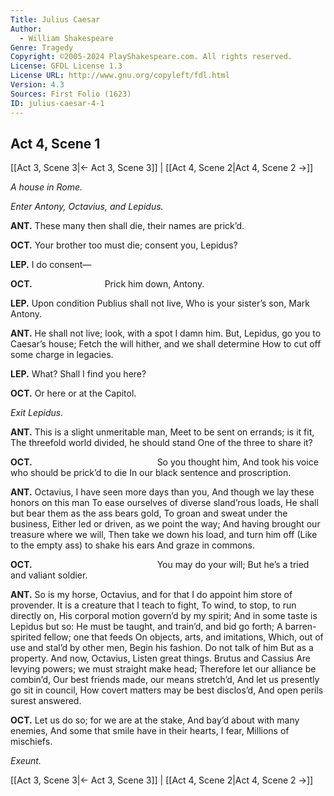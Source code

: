 ```yaml
---
Title: Julius Caesar
Author: 
  - William Shakespeare
Genre: Tragedy
Copyright: ©2005-2024 PlayShakespeare.com. All rights reserved.
License: GFDL License 1.3
License URL: http://www.gnu.org/copyleft/fdl.html
Version: 4.3
Sources: First Folio (1623)
ID: julius-caesar-4-1
---
```


## Act 4, Scene 1
[[Act 3, Scene 3|← Act 3, Scene 3]] | [[Act 4, Scene 2|Act 4, Scene 2 →]]

*A house in Rome.*

*Enter Antony, Octavius, and Lepidus.*

**ANT.**
These many then shall die, their names are prick’d.

**OCT.**
Your brother too must die; consent you, Lepidus?

**LEP.**
I do consent⁠—

**OCT.**
        Prick him down, Antony.

**LEP.**
Upon condition Publius shall not live,
Who is your sister’s son, Mark Antony.

**ANT.**
He shall not live; look, with a spot I damn him.
But, Lepidus, go you to Caesar’s house;
Fetch the will hither, and we shall determine
How to cut off some charge in legacies.

**LEP.**
What? Shall I find you here?

**OCT.**
Or here or at the Capitol.

*Exit Lepidus.*

**ANT.**
This is a slight unmeritable man,
Meet to be sent on errands; is it fit,
The threefold world divided, he should stand
One of the three to share it?

**OCT.**
              So you thought him,
And took his voice who should be prick’d to die
In our black sentence and proscription.

**ANT.**
Octavius, I have seen more days than you,
And though we lay these honors on this man
To ease ourselves of diverse sland’rous loads,
He shall but bear them as the ass bears gold,
To groan and sweat under the business,
Either led or driven, as we point the way;
And having brought our treasure where we will,
Then take we down his load, and turn him off
(Like to the empty ass) to shake his ears
And graze in commons.

**OCT.**
              You may do your will;
But he’s a tried and valiant soldier.

**ANT.**
So is my horse, Octavius, and for that
I do appoint him store of provender.
It is a creature that I teach to fight,
To wind, to stop, to run directly on,
His corporal motion govern’d by my spirit;
And in some taste is Lepidus but so:
He must be taught, and train’d, and bid go forth;
A barren-spirited fellow; one that feeds
On objects, arts, and imitations,
Which, out of use and stal’d by other men,
Begin his fashion. Do not talk of him
But as a property. And now, Octavius,
Listen great things. Brutus and Cassius
Are levying powers; we must straight make head;
Therefore let our alliance be combin’d,
Our best friends made, our means stretch’d,
And let us presently go sit in council,
How covert matters may be best disclos’d,
And open perils surest answered.

**OCT.**
Let us do so; for we are at the stake,
And bay’d about with many enemies,
And some that smile have in their hearts, I fear,
Millions of mischiefs.

*Exeunt.*

[[Act 3, Scene 3|← Act 3, Scene 3]] | [[Act 4, Scene 2|Act 4, Scene 2 →]]